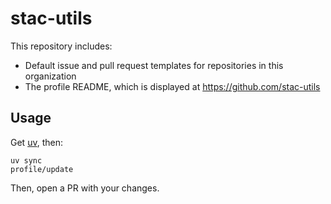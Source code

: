# stac-utils

This repository includes:

- Default issue and pull request templates for repositories in this organization
- The profile README, which is displayed at <https://github.com/stac-utils>

## Usage

Get [uv](https://docs.astral.sh/uv/), then:

```shell
uv sync
profile/update
```

Then, open a PR with your changes.
